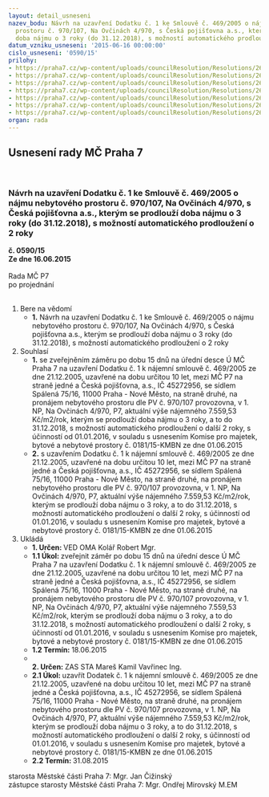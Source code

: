 ```yaml
---
layout: detail_usneseni
nazev_bodu: Návrh na uzavření Dodatku č. 1 ke Smlouvě č. 469/2005 o nájmu nebytového
  prostoru č. 970/107, Na Ovčinách 4/970, s Česká pojišťovna a.s., kterým se prodlouží
  doba nájmu o 3 roky (do 31.12.2018), s možností automatického prodloužení o 2 roky
datum_vzniku_usneseni: '2015-06-16 00:00:00'
cislo_usneseni: '0590/15'
prilohy:
- https://praha7.cz/wp-content/uploads/councilResolution/Resolutions/26259/38-15-priloha_01_dod1cp.doc
- https://praha7.cz/wp-content/uploads/councilResolution/Resolutions/26259/38-15-priloha_02_dod1cp.pdf
- https://praha7.cz/wp-content/uploads/councilResolution/Resolutions/26259/38-15-priloha_03_dod1cp.pdf
- https://praha7.cz/wp-content/uploads/councilResolution/Resolutions/26259/38-15-priloha_04_dod1cp.pdf
- https://praha7.cz/wp-content/uploads/councilResolution/Resolutions/26259/38-15-priloha_05_dod1cp.pdf
- https://praha7.cz/wp-content/uploads/councilResolution/Resolutions/26259/38-15-priloha_06_dod1cp.doc
- https://praha7.cz/wp-content/uploads/councilResolution/Resolutions/26259/38-15-priloha_07_dod1cp.doc
organ: rada
---
```

<div id="ucUsn_pList" class="usn">
	<span><h2>Usnesení rady MČ Praha 7 </h2>
<br></span><div class="standBody">
<span><h3>Návrh na uzavření Dodatku č. 1 ke Smlouvě č. 469/2005 o nájmu nebytového prostoru č. 970/107, Na Ovčinách 4/970, s Česká pojišťovna a.s., kterým se prodlouží doba nájmu o 3 roky (do 31.12.2018), s možností automatického prodloužení o 2 roky</h3></span><div class="center">
		<strong>č. 0590/15</strong><br>
	</div>
<div class="center">
		<strong>Ze dne 16.06.2015</strong><br><br>
	</div>Rada MČ P7<br> po projednání<br><br><ol>
<li>Bere na vědomí<ul><li>
<strong>1.</strong> Návrh na uzavření Dodatku č. 1 ke Smlouvě č. 469/2005 o nájmu nebytového prostoru č. 970/107, Na Ovčinách 4/970, s Česká pojišťovna a.s., kterým se prodlouží doba nájmu o 3 roky (do 31.12.2018), s možností automatického prodloužení o 2 roky</li></ul>
</li>
<li>Souhlasí<ul>
<li>
<strong>1.</strong> se zveřejněním záměru po dobu 15 dnů na úřední desce Ú MČ Praha 7 na uzavření Dodatku č. 1 k nájemní smlouvě č. 469/2005 ze dne 21.12.2005, uzavřené na dobu určitou 10 let, mezi MČ P7 na straně jedné a Česká pojišťovna, a.s., IČ 45272956, se sídlem Spálená 75/16, 11000 Praha - Nové Město, na straně druhé, na pronájem nebytového prostoru dle PV č. 970/107 provozovna, v 1. NP, Na Ovčinách 4/970, P7, aktuální výše nájemného 7.559,53 Kč/m2/rok, kterým se prodlouží doba nájmu o 3 roky, a to do 31.12.2018, s možností automatického prodloužení o další 2 roky, s účinností od 01.01.2016, v souladu s usnesením Komise pro majetek, bytové a nebytové prostory č. 0181/15-KMBN ze dne 01.06.2015</li>
<li>
<strong>2.</strong> s uzavřením Dodatku č. 1 k nájemní smlouvě č. 469/2005 ze dne 21.12.2005, uzavřené na dobu určitou 10 let, mezi MČ P7 na straně jedné a Česká pojišťovna, a.s., IČ 45272956, se sídlem Spálená 75/16, 11000 Praha - Nové Město, na straně druhé, na pronájem nebytového prostoru dle PV č. 970/107 provozovna, v 1. NP, Na Ovčinách 4/970, P7, aktuální výše nájemného 7.559,53 Kč/m2/rok, kterým se prodlouží doba nájmu o 3 roky, a to do 31.12.2018, s možností automatického prodloužení o další 2 roky, s účinností od 01.01.2016, v souladu s usnesením Komise pro majetek, bytové a nebytové prostory č. 0181/15-KMBN ze dne 01.06.2015</li>
</ul>
</li>
<li>Ukládá<ul>
<li>
<strong>1. Určen: </strong>VED OMA Kolář Robert Mgr.</li>
<li>
<strong>1.1 Úkol: </strong>zveřejnit záměr po dobu 15 dnů na úřední desce Ú MČ Praha 7 na uzavření Dodatku č. 1 k nájemní smlouvě č. 469/2005 ze dne 21.12.2005, uzavřené na dobu určitou 10 let, mezi MČ P7 na straně jedné a Česká pojišťovna, a.s., IČ 45272956, se sídlem Spálená 75/16, 11000 Praha - Nové Město, na straně druhé, na pronájem nebytového prostoru dle PV č. 970/107 provozovna, v 1. NP, Na Ovčinách 4/970, P7, aktuální výše nájemného 7.559,53 Kč/m2/rok, kterým se prodlouží doba nájmu o 3 roky, a to do 31.12.2018, s možností automatického prodloužení o další 2 roky, s účinností od 01.01.2016, v souladu s usnesením Komise pro majetek, bytové a nebytové prostory č. 0181/15-KMBN ze dne 01.06.2015</li>
<li>
<strong>1.2 Termín: </strong>18.06.2015</li>
<li>
<strong><br>2. Určen: </strong>ZAS STA Mareš Kamil Vavřinec Ing.</li>
<li>
<strong>2.1 Úkol: </strong>uzavřít Dodatek č. 1 k nájemní smlouvě č. 469/2005 ze dne 21.12.2005, uzavřené na dobu určitou 10 let, mezi MČ P7 na straně jedné a Česká pojišťovna, a.s., IČ 45272956, se sídlem Spálená 75/16, 11000 Praha - Nové Město, na straně druhé, na pronájem nebytového prostoru dle PV č. 970/107 provozovna, v 1. NP, Na Ovčinách 4/970, P7, aktuální výše nájemného 7.559,53 Kč/m2/rok, kterým se prodlouží doba nájmu o 3 roky, a to do 31.12.2018, s možností automatického prodloužení o další 2 roky, s účinností od 01.01.2016, v souladu s usnesením Komise pro majetek, bytové a nebytové prostory č. 0181/15-KMBN ze dne 01.06.2015</li>
<li>
<strong>2.2 Termín: </strong>31.08.2015</li>
</ul>
</li>
</ol>starosta Městské části Praha 7: Mgr. Jan Čižinský<br>zástupce starosty Městské části Praha 7: Mgr. Ondřej Mirovský M.EM 
</div>
</div>